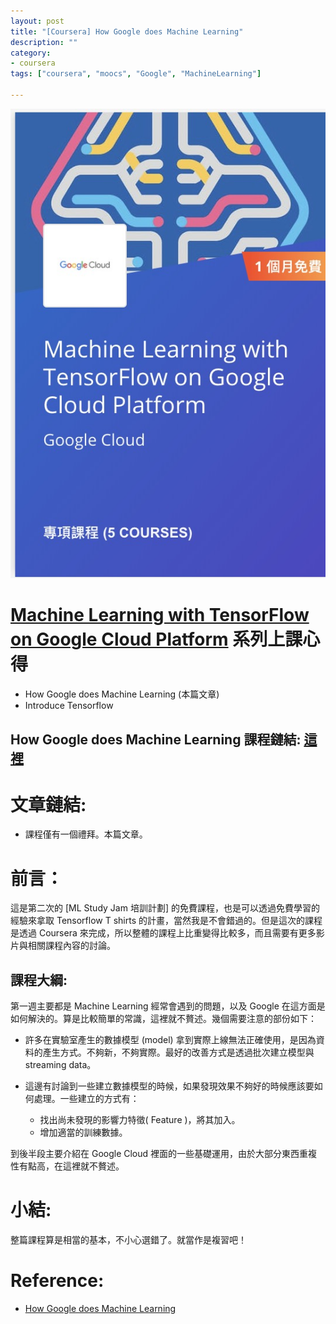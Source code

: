 ```yaml
---
layout: post
title: "[Coursera] How Google does Machine Learning"
description: ""
category: 
- coursera
tags: ["coursera", "moocs", "Google", "MachineLearning"]

---
```


![](../images/2019/ml-google.jpg)



# [Machine Learning with TensorFlow on Google Cloud Platform](https://www.coursera.org/specializations/machine-learning-tensorflow-gcp) 系列上課心得

- How Google does Machine Learning (本篇文章)
- Introduce Tensorflow



## How Google does Machine Learning 課程鏈結:  [這裡](https://www.coursera.org/learn/google-machine-learning/home/welcome)



# 文章鏈結:

- 課程僅有一個禮拜。本篇文章。



# 前言：

這是第二次的 [ML Study Jam 培訓計劃]  的免費課程，也是可以透過免費學習的經驗來拿取 Tensorflow T shirts 的計畫，當然我是不會錯過的。但是這次的課程是透過 Coursera 來完成，所以整體的課程上比重變得比較多，而且需要有更多影片與相關課程內容的討論。



## 課程大綱:

第一週主要都是 Machine Learning 經常會遇到的問題，以及 Google 在這方面是如何解決的。算是比較簡單的常識，這裡就不贅述。幾個需要注意的部份如下：

- 許多在實驗室產生的數據模型 (model) 拿到實際上線無法正確使用，是因為資料的產生方式。不夠新，不夠實際。最好的改善方式是透過批次建立模型與 streaming data。

- 這邊有討論到一些建立數據模型的時候，如果發現效果不夠好的時候應該要如何處理。一些建立的方式有：
  - 找出尚未發現的影響力特徵( Feature )，將其加入。
  - 增加適當的訓練數據。

到後半段主要介紹在 Google Cloud 裡面的一些基礎運用，由於大部分東西重複性有點高，在這裡就不贅述。



# 小結:

整篇課程算是相當的基本，不小心選錯了。就當作是複習吧！



# Reference:

- [How Google does Machine Learning](https://www.coursera.org/learn/google-machine-learning/home/welcome)
